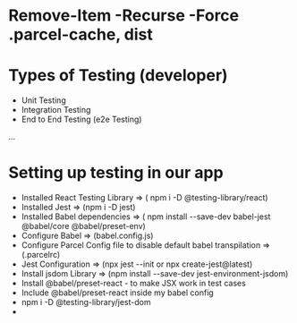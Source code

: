 # Remove-Item -Recurse -Force .parcel-cache, dist

# Types of Testing (developer)
- Unit Testing
- Integration Testing
- End to End Testing (e2e Testing)


...

# Setting up testing in our app
 - Installed React Testing Library =>  ( npm i -D @testing-library/react)
 - Installed Jest =>  (npm i -D jest)
 - Installed Babel dependencies =>  ( npm install --save-dev babel-jest @babel/core @babel/preset-env)
 - Configure Babel =>  (babel.config.js)
 - Configure Parcel Config file to disable default babel transpilation => (.parcelrc)
 - Jest Configuration => (npx jest --init or npx create-jest@latest)
 - Install jsdom Library => (npm install --save-dev jest-environment-jsdom)
 - Install @babel/preset-react - to make JSX work in test cases
 - Include @babel/preset-react inside my babel config
 - npm i -D @testing-library/jest-dom
 - 
